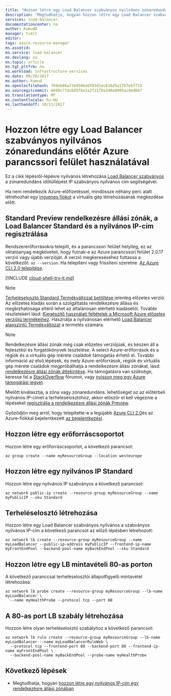 ```yaml
---
title: "Hozzon létre egy Load Balancer szabványos nyilvános zónaredundáns nyilvános IP-cím cím előtér Azure parancssori felületével |} Microsoft Docs"
description: "Megtudhatja, hogyan hozzon létre egy Load Balancer szabványos nyilvános zónaredundáns nyilvános IP-cím cím előtér Azure parancssori felület használatával"
services: load-balancer
documentationcenter: na
author: KumudD
manager: timlt
editor: 
tags: azure-resource-manager
ms.assetid: 
ms.service: load-balancer
ms.devlang: na
ms.topic: article
ms.tgt_pltfrm: na
ms.workload: infrastructure-services
ms.date: 09/20/2017
ms.author: kumud
ms.openlocfilehash: 769eb86af3e0506ddf03d1ec616d5a17b7e5f714
ms.sourcegitcommit: 6699c77dcbd5f8a1a2f21fba3d0a0005ac9ed6b7
ms.translationtype: MT
ms.contentlocale: hu-HU
ms.lasthandoff: 10/11/2017
---
```

#  <a name="create-a-public-load-balancer-standard-with-zone-redundant-frontend-using-azure-cli"></a>Hozzon létre egy Load Balancer szabványos nyilvános zónaredundáns előtér Azure parancssori felület használatával

Ez a cikk lépésről-lépésre nyilvános létrehozása [Load Balancer szabványos](https://aka.ms/azureloadbalancerstandard) a zónaredundáns időtúllépést IP szabványos nyilvános cím segítségével.

Ha nem rendelkezik Azure-előfizetéssel, mindössze néhány perc alatt létrehozhat egy [ingyenes fiókot](https://azure.microsoft.com/free/?WT.mc_id=A261C142F) a virtuális gép létrehozásának megkezdése előtt.

## <a name="register-for-availability-zones-load-balancer-standard-and-public-ip-standard-preview"></a>Standard Preview rendelkezésre állási zónák, a Load Balancer Standard és a nyilvános IP-cím regisztrálása

Rendszererőforrásokra telepíti, és a parancssori felület helyileg, ez az oktatóanyag megköveteli, hogy futnak-e az Azure parancssori felület 2.0.17 verzió vagy újabb verzióját.  A verzió megkereséséhez futtassa a következőt: `az --version`. Ha telepíteni vagy frissíteni szeretne: [Az Azure CLI 2.0 telepítése]( /cli/azure/install-azure-cli). 

[!INCLUDE [cloud-shell-try-it.md](../../includes/cloud-shell-try-it.md)] 

>[!NOTE]
[Terheléselosztó Standard Termékváltozat betöltése](https://aka.ms/azureloadbalancerstandard) jelenleg előzetes verzió. Az előzetes kiadás során a szolgáltatás rendelkezésre állása és megbízhatósága eltérő lehet az általánosan elérhető kiadásétól. További részletekért lásd: [Kiegészítő használati feltételek a Microsoft Azure előzetes verziójú termékeihez](https://azure.microsoft.com/support/legal/preview-supplemental-terms/). Használja a nyilvánosan elérhető [Load Balancer alapszintű Termékváltozat](load-balancer-overview.md) a termelés számára. 

> [!NOTE]
> Rendelkezésre állási zónák még csak előzetes verziójúak, és készen áll a fejlesztési és forgatókönyvek tesztelése. A select Azure-erőforrások és a régiók és a virtuális gép mérete családok támogatás érhető el. További információ az első lépések, és mely Azure-erőforrások, régiók és virtuális gép mérete családok megpróbálhatja a rendelkezésre állási zónákat, lásd: [rendelkezésre állási zónák áttekintése](https://docs.microsoft.com/azure/availability-zones/az-overview). Ha támogatásra van szüksége, keresse fel a [StackOverflow](https://stackoverflow.com/questions/tagged/azure-availability-zones) fórumot, vagy [nyisson meg egy Azure támogatási jegyet](../azure-supportability/how-to-create-azure-support-request.md?toc=%2fazure%2fvirtual-network%2ftoc.json).  

Mielőtt kiválasztja, a zóna vagy zónaredundáns. lehetőséget az az előtérbeli nyilvános IP-címet a terheléselosztóhoz, akkor először el kell végeznie a lépéseket [regisztrálja a rendelkezésre állási zónák Preview](https://docs.microsoft.com/azure/availability-zones/az-overview).

Győződjön meg arról, hogy telepítette-e a legújabb [Azure CLI 2.0](https://docs.microsoft.com/cli/azure/install-azure-cli?view=azure-cli-latest)és az Azure-fiókkal bejelentkezett [az bejelentkezési](https://docs.microsoft.com/cli/azure/?view=azure-cli-latest#login).

## <a name="create-a-resource-group"></a>Hozzon létre egy erőforráscsoportot

Hozzon létre egy erőforráscsoportot, a következő parancsot:

```azurecli-interactive
az group create --name myResourceGroup --location westeurope
```

## <a name="create-a-public-ip-standard"></a>Hozzon létre egy nyilvános IP Standard

Hozzon létre egy nyilvános IP szabványos a következő parancsot:

```azurecli-interactive
az network public-ip create --resource-group myResourceGroup --name myPublicIP --sku Standard
```

## <a name="create-a-load-balancer"></a>Terheléselosztó létrehozása

Hozzon létre egy Load Balancer szabványos nyilvános a szabványos nyilvános IP-cím a következő parancsot az előző lépésben létrehozott:

```azurecli-interactive
az network lb create --resource-group myResourceGroup --name myLoadBalancer --public-ip-address myPublicIP --frontend-ip-name myFrontEndPool --backend-pool-name myBackEndPool --sku Standard
```

## <a name="create-an-lb-probe-on-port-80"></a>Hozzon létre egy LB mintavételi 80-as porton

A következő paranccsal terheléselosztói állapotfigyelő mintavétel létrehozása:

```azurecli-interactive
az network lb probe create --resource-group myResourceGroup --lb-name myLoadBalancer \
  --name myHealthProbe --protocol tcp --port 80
```

## <a name="create-an-lb-rule-for-port-80"></a>A 80-as port LB szabály létrehozása

Hozzon létre olyan terheléselosztó szabályhoz a következő parancsot:

```azurecli-interactive
az network lb rule create --resource-group myResourceGroup --lb-name myLoadBalancer --name myLoadBalancerRuleWeb \
  --protocol tcp --frontend-port 80 --backend-port 80 --frontend-ip-name myFrontEndPool \
  --backend-pool-name myBackEndPool --probe-name myHealthProbe
```

## <a name="next-steps"></a>Következő lépések
- Megtudhatja, hogyan [hozzon létre egy nyilvános IP-cím egy rendelkezésre állási zónában](../virtual-network/create-public-ip-availability-zone-cli.md)



